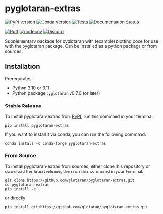 # pyglotaran-extras

[![PyPI version](https://badge.fury.io/py/pyglotaran-extras.svg)](https://badge.fury.io/py/pyglotaran-extras)
[![Conda Version](https://img.shields.io/conda/vn/conda-forge/pyglotaran-extras.svg)](https://anaconda.org/conda-forge/pyglotaran-extras)
[![Tests](https://github.com/glotaran/pyglotaran-extras/actions/workflows/test.yml/badge.svg)](https://github.com/glotaran/pyglotaran-extras/actions/workflows/test.yml)
[![Documentation Status](https://readthedocs.org/projects/pyglotaran-extras/badge/?version=latest)](https://pyglotaran-extras.readthedocs.io/en/latest/?badge=latest)

[![Ruff](https://img.shields.io/endpoint?url=https://raw.githubusercontent.com/astral-sh/ruff/main/assets/badge/v2.json)](https://github.com/astral-sh/ruff)
[![codecov](https://codecov.io/gh/glotaran/pyglotaran-extras/branch/main/graph/badge.svg?token=I6F412Y390)](https://codecov.io/gh/glotaran/pyglotaran-extras)
[![Discord](https://img.shields.io/discord/883443835135475753.svg?label=&logo=discord&logoColor=ffffff&color=7389D8&labelColor=6A7EC2)](https://discord.gg/KfnEYRSTJx)

Supplementary package for pyglotaran with (example) plotting code for use with the pyglotaran package.
Can be installed as a python package or from sources.

## Installation

Prerequisites:

- Python 3.10 or 3.11
- Python package `pyglotaran` v0.7.0 (or later)

### Stable Release

To install pyglotaran-extras from [PyPI](https://pypi.org/), run this command in your terminal:

```console
pip install pyglotaran-extras
```

If you want to install it via conda, you can run the following command:

```console
conda install -c conda-forge pyglotaran-extras
```

### From Source

To install pyglotaran-extras from sources, either clone this repository or download the latest release, then run this command in your terminal:

```console
git clone https://github.com/glotaran/pyglotaran-extras.git
cd pyglotaran-extras
pip install -e .
```

or directly

```console
pip install git+https://github.com/glotaran/pyglotaran-extras.git
```
